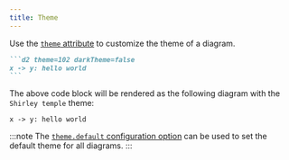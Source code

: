 ```yaml
---
title: Theme
---
```


Use the [`theme` attribute](/attributes/#theme) to customize the theme of a diagram.

````md title="src/content/docs/example.md"
```d2 theme=102 darkTheme=false
x -> y: hello world
```
````

The above code block will be rendered as the following diagram with the `Shirley temple` theme:

```d2 theme=102 darkTheme=false
x -> y: hello world
```

:::note
The [`theme.default` configuration option](/configuration/#default) can be used to set the default theme for all diagrams.
:::
